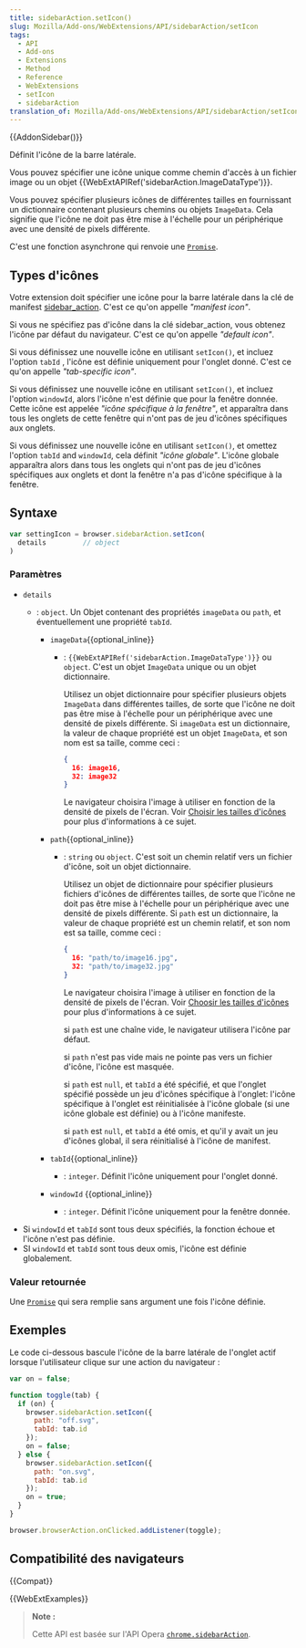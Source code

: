```yaml
---
title: sidebarAction.setIcon()
slug: Mozilla/Add-ons/WebExtensions/API/sidebarAction/setIcon
tags:
  - API
  - Add-ons
  - Extensions
  - Method
  - Reference
  - WebExtensions
  - setIcon
  - sidebarAction
translation_of: Mozilla/Add-ons/WebExtensions/API/sidebarAction/setIcon
---
```


{{AddonSidebar()}}

Définit l'icône de la barre latérale.

Vous pouvez spécifier une icône unique comme chemin d'accès à un fichier image ou un objet {{WebExtAPIRef('sidebarAction.ImageDataType')}}.

Vous pouvez spécifier plusieurs icônes de différentes tailles en fournissant un dictionnaire contenant plusieurs chemins ou objets `ImageData`. Cela signifie que l'icône ne doit pas être mise à l'échelle pour un périphérique avec une densité de pixels différente.

C'est une fonction asynchrone qui renvoie une [`Promise`](/fr/docs/Web/JavaScript/Reference/Objets_globaux/Promise).

## Types d'icônes

Votre extension doit spécifier une icône pour la barre latérale dans la clé de manifest [sidebar_action](/fr/Add-ons/WebExtensions/manifest.json/sidebar_action). C'est ce qu'on appelle _"manifest icon"_.

Si vous ne spécifiez pas d'icône dans la clé sidebar_action, vous obtenez l'icône par défaut du navigateur. C'est ce qu'on appelle _"default icon"_.

Si vous définissez une nouvelle icône en utilisant `setIcon()`, et incluez l'option `tabId` , l'icône est définie uniquement pour l'onglet donné. C'est ce qu'on appelle _"tab-specific icon"_.

Si vous définissez une nouvelle icône en utilisant `setIcon()`, et incluez l'option `windowId`, alors l'icône n'est définie que pour la fenêtre donnée. Cette icône est appelée _"icône spécifique à la fenêtre"_, et apparaîtra dans tous les onglets de cette fenêtre qui n'ont pas de jeu d'icônes spécifiques aux onglets.

Si vous définissez une nouvelle icône en utilisant `setIcon()`, et omettez l'option `tabId` and `windowId`, cela définit _"icône globale"_. L'icône globale apparaîtra alors dans tous les onglets qui n'ont pas de jeu d'icônes spécifiques aux onglets et dont la fenêtre n'a pas d'icône spécifique à la fenêtre.

## Syntaxe

```js
var settingIcon = browser.sidebarAction.setIcon(
  details         // object
)
```

### Paramètres

- `details`

  - : `object`. Un Objet contenant des propriétés `imageData` ou `path`, et éventuellement une propriété `tabId`.

    - `imageData`{{optional_inline}}

      - : `{{WebExtAPIRef('sidebarAction.ImageDataType')}}` ou `object`. C'est un objet `ImageData` unique ou un objet dictionnaire.

        Utilisez un objet dictionnaire pour spécifier plusieurs objets `ImageData` dans différentes tailles, de sorte que l'icône ne doit pas être mise à l'échelle pour un périphérique avec une densité de pixels différente. Si `imageData` est un dictionnaire, la valeur de chaque propriété est un objet `ImageData`, et son nom est sa taille, comme ceci :

        ```json
        {
          16: image16,
          32: image32
        }
        ```

        Le navigateur choisira l'image à utiliser en fonction de la densité de pixels de l'écran. Voir [Choisir les tailles d'icônes](/fr/Add-ons/WebExtensions/manifest.json/browser_action#Choosing_icon_sizes) pour plus d'informations à ce sujet.

    - `path`{{optional_inline}}

      - : `string` ou `object`. C'est soit un chemin relatif vers un fichier d'icône, soit un objet dictionnaire.

        Utilisez un objet de dictionnaire pour spécifier plusieurs fichiers d'icônes de différentes tailles, de sorte que l'icône ne doit pas être mise à l'échelle pour un périphérique avec une densité de pixels différente. Si `path` est un dictionnaire, la valeur de chaque propriété est un chemin relatif, et son nom est sa taille, comme ceci :

        ```json
        {
          16: "path/to/image16.jpg",
          32: "path/to/image32.jpg"
        }
        ```

        Le navigateur choisira l'image à utiliser en fonction de la densité de pixels de l'écran. Voir [Choosir les tailles d'icônes](/fr/Add-ons/WebExtensions/manifest.json/browser_action#Choosing_icon_sizes) pour plus d'informations à ce sujet.

        si `path` est une chaîne vide, le navigateur utilisera l'icône par défaut.

        si `path` n'est pas vide mais ne pointe pas vers un fichier d'icône, l'icône est masquée.

        si `path` est `null`, et `tabId` a été spécifié, et que l'onglet spécifié possède un jeu d'icônes spécifique à l'onglet: l'icône spécifique à l'onglet est réinitialisée à l'icône globale (si une icône globale est définie) ou à l'icône manifeste.

        si `path` est `null`, et `tabId` a été omis, et qu'il y avait un jeu d'icônes global, il sera réinitialisé à l'icône de manifest.

    - `tabId`{{optional_inline}}
      - : `integer`. Définit l'icône uniquement pour l'onglet donné.
    - `windowId` {{optional_inline}}
      - : `integer`. Définit l'icône uniquement pour la fenêtre donnée.

<!---->

- Si `windowId` et `tabId` sont tous deux spécifiés, la fonction échoue et l'icône n'est pas définie.
- SI `windowId` et `tabId` sont tous deux omis, l'icône est définie globalement.

### Valeur retournée

Une [`Promise`](/fr/docs/Web/JavaScript/Reference/Objets_globaux/Promise) qui sera remplie sans argument une fois l'icône définie.

## Exemples

Le code ci-dessous bascule l'icône de la barre latérale de l'onglet actif lorsque l'utilisateur clique sur une action du navigateur :

```js
var on = false;

function toggle(tab) {
  if (on) {
    browser.sidebarAction.setIcon({
      path: "off.svg",
      tabId: tab.id
    });
    on = false;
  } else {
    browser.sidebarAction.setIcon({
      path: "on.svg",
      tabId: tab.id
    });
    on = true;
  }
}

browser.browserAction.onClicked.addListener(toggle);
```

## Compatibilité des navigateurs

{{Compat}}

{{WebExtExamples}}

> **Note :**
>
> Cette API est basée sur l'API Opera [`chrome.sidebarAction`](https://dev.opera.com/extensions/sidebar-action-api/).

